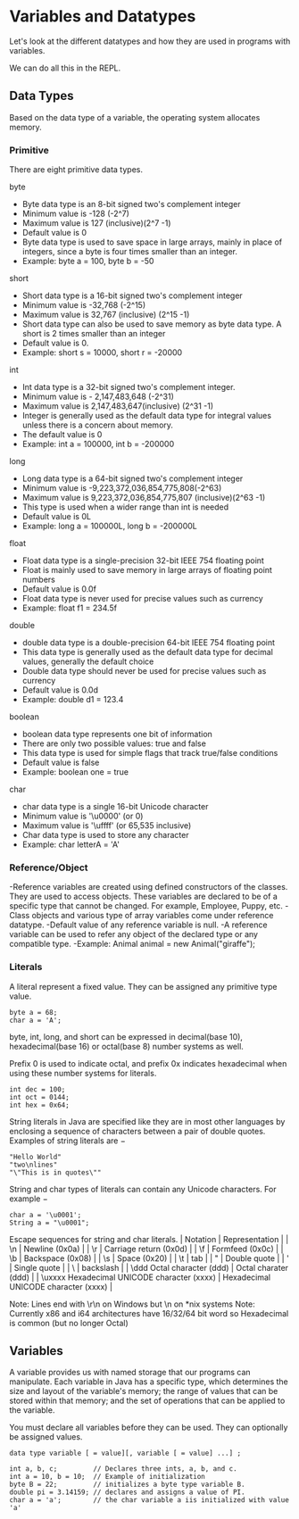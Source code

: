 # Variables and Datatypes

Let's look at the different datatypes and how they are used in programs with variables.

We can do all this in the REPL.

## Data Types

Based on the data type of a variable, the operating system allocates memory.

### Primitive 

There are eight primitive data types.

byte
- Byte data type is an 8-bit signed two's complement integer
- Minimum value is -128 (-2^7)
- Maximum value is 127 (inclusive)(2^7 -1)
- Default value is 0
- Byte data type is used to save space in large arrays, mainly in place of integers, since a byte is four times smaller than an integer.
- Example: byte a = 100, byte b = -50

short
- Short data type is a 16-bit signed two's complement integer
- Minimum value is -32,768 (-2^15)
- Maximum value is 32,767 (inclusive) (2^15 -1)
- Short data type can also be used to save memory as byte data type. A short is 2 times smaller than an integer
- Default value is 0.
- Example: short s = 10000, short r = -20000

int
- Int data type is a 32-bit signed two's complement integer.
- Minimum value is - 2,147,483,648 (-2^31)
- Maximum value is 2,147,483,647(inclusive) (2^31 -1)
- Integer is generally used as the default data type for integral values unless there is a concern about memory.
- The default value is 0
- Example: int a = 100000, int b = -200000

long
- Long data type is a 64-bit signed two's complement integer
- Minimum value is -9,223,372,036,854,775,808(-2^63)
- Maximum value is 9,223,372,036,854,775,807 (inclusive)(2^63 -1)
- This type is used when a wider range than int is needed
- Default value is 0L
- Example: long a = 100000L, long b = -200000L

float
- Float data type is a single-precision 32-bit IEEE 754 floating point
- Float is mainly used to save memory in large arrays of floating point numbers
- Default value is 0.0f
- Float data type is never used for precise values such as currency
- Example: float f1 = 234.5f

double
- double data type is a double-precision 64-bit IEEE 754 floating point
- This data type is generally used as the default data type for decimal values, generally the default choice
- Double data type should never be used for precise values such as currency
- Default value is 0.0d
- Example: double d1 = 123.4

boolean
- boolean data type represents one bit of information
- There are only two possible values: true and false
- This data type is used for simple flags that track true/false conditions
- Default value is false
- Example: boolean one = true

char
- char data type is a single 16-bit Unicode character
- Minimum value is '\u0000' (or 0)
- Maximum value is '\uffff' (or 65,535 inclusive)
- Char data type is used to store any character
- Example: char letterA = 'A'

### Reference/Object

-Reference variables are created using defined constructors of the classes. They are used to access objects. These variables are declared to be of a specific type that cannot be changed. For example, Employee, Puppy, etc.
-Class objects and various type of array variables come under reference datatype.
-Default value of any reference variable is null.
-A reference variable can be used to refer any object of the declared type or any compatible type.
-Example: Animal animal = new Animal("giraffe");

### Literals

A literal represent a fixed value.  They can be assigned any primitive type value.

```
byte a = 68;
char a = 'A';
```
byte, int, long, and short can be expressed in decimal(base 10), hexadecimal(base 16) or octal(base 8) number systems as well.

Prefix 0 is used to indicate octal, and prefix 0x indicates hexadecimal when using these number systems for literals.

```
int dec = 100;
int oct = 0144;
int hex = 0x64;
```

String literals in Java are specified like they are in most other languages by enclosing a sequence of characters between a pair of double quotes. Examples of string literals are −
```
"Hello World"
"two\nlines"
"\"This is in quotes\""
```

String and char types of literals can contain any Unicode characters. For example −
```
char a = '\u0001';
String a = "\u0001";
```

Escape sequences for string and char literals.
| Notation                                     | Representation                       |
| \n                                           | Newline (0x0a)                       |
| \r                                           | Carriage return (0x0d)               |
| \f                                           | Formfeed (0x0c)                      |
| \b                                           | Backspace (0x08)                     |
| \s                                           | Space (0x20)                         |
| \t                                           | tab                                  |
| \"                                           | Double quote                         |
| \'                                           | Single quote                         |
| \\                                           | backslash                            |
| \ddd	Octal character (ddd)                  | Octal charater (ddd)                 |
| \uxxxx	Hexadecimal UNICODE character (xxxx) | Hexadecimal UNICODE character (xxxx) |

Note:  Lines end with \r\n on Windows but \n on *nix systems
Note: Currently x86 and i64 architectures have 16/32/64 bit word so Hexadecimal is common (but no longer Octal)

## Variables

A variable provides us with named storage that our programs can manipulate.
Each variable in Java has a specific type, which determines the size and layout
of the variable's memory; the range of values that can be stored within that
memory; and the set of operations that can be applied to the variable.

You must declare all variables before they can be used.  They can optionally be assigned values.
```
data type variable [ = value][, variable [ = value] ...] ;
```

```
int a, b, c;         // Declares three ints, a, b, and c.
int a = 10, b = 10;  // Example of initialization
byte B = 22;         // initializes a byte type variable B.
double pi = 3.14159; // declares and assigns a value of PI.
char a = 'a';        // the char variable a iis initialized with value 'a'
```
